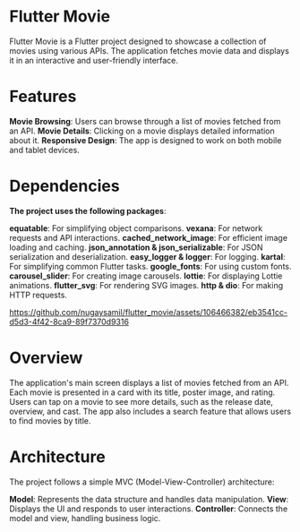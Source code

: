 # Flutter Movie

Flutter Movie is a Flutter project designed to showcase a collection of movies using various APIs. The application fetches movie data and displays it in an interactive and user-friendly interface.

# Features

**Movie Browsing**: Users can browse through a list of movies fetched from an API.
**Movie Details**: Clicking on a movie displays detailed information about it.
**Responsive Design**: The app is designed to work on both mobile and tablet devices.


# Dependencies

**The project uses the following packages**:

**equatable**: For simplifying object comparisons.
**vexana**: For network requests and API interactions.
**cached_network_image**: For efficient image loading and caching.
**json_annotation & json_serializable**: For JSON serialization and deserialization.
**easy_logger & logger**: For logging.
**kartal**: For simplifying common Flutter tasks.
**google_fonts**: For using custom fonts.
**carousel_slider**: For creating image carousels.
**lottie**: For displaying Lottie animations.
**flutter_svg**: For rendering SVG images.
**http & dio**: For making HTTP requests.

https://github.com/nugaysamil/flutter_movie/assets/106466382/eb3541cc-d5d3-4f42-8ca9-89f7370d9316

# Overview

The application's main screen displays a list of movies fetched from an API. Each movie is presented in a card with its title, poster image, and rating. Users can tap on a movie to see more details, such as the release date, overview, and cast. The app also includes a search feature that allows users to find movies by title.

# Architecture

The project follows a simple MVC (Model-View-Controller) architecture:

**Model**: Represents the data structure and handles data manipulation.
**View**: Displays the UI and responds to user interactions.
**Controller**: Connects the model and view, handling business logic.



